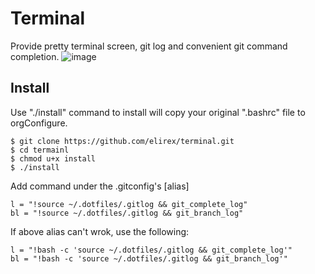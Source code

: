 # Terminal
Provide pretty terminal screen, git log and convenient git command completion.
![image](https://elirex.github.io/repo/terminal/terminal.png)

## Install
Use "./install" command to install will copy your original ".bashrc" file to orgConfigure.
```shellscript
$ git clone https://github.com/elirex/terminal.git
$ cd termainl
$ chmod u+x install
$ ./install
```

Add command under the .gitconfig's [alias]
```
l = "!source ~/.dotfiles/.gitlog && git_complete_log"
bl = "!source ~/.dotfiles/.gitlog && git_branch_log"
```

If above alias can't wrok, use the following:
```
l = "!bash -c 'source ~/.dotfiles/.gitlog && git_complete_log'"
bl = "!bash -c 'source ~/.dotfiles/.gitlog && git_branch_log'"

